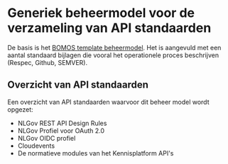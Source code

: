 # Generiek beheermodel voor de verzameling van API standaarden

De basis is het [BOMOS template beheermodel](https://github.com/Logius-standaarden/BOMOS-voorbeeld-beheermodel).
Het is aangevuld met een aantal standaard bijlagen die vooral het operationele proces beschrijven (Respec, Github, SEMVER).

## Overzicht van API standaarden

Een overzicht van API standaarden waarvoor dit beheer model wordt opgezet:

- NLGov REST API Design Rules
- NLGov Profiel voor OAuth 2.0
- NLGov OIDC profiel
- Cloudevents
- De normatieve modules van het Kennisplatform API's
